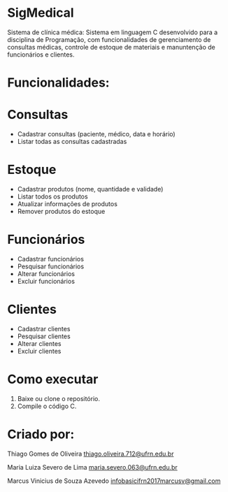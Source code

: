 # SigMedical
Sistema de clínica médica: Sistema em linguagem C desenvolvido para a disciplina de Programação, com funcionalidades de gerenciamento de consultas médicas, controle de estoque de materiais e manuntenção de funcionários e clientes.

# Funcionalidades:
# Consultas
- Cadastrar consultas (paciente, médico, data e horário)
- Listar todas as consultas cadastradas

# Estoque
- Cadastrar produtos (nome, quantidade e validade)
- Listar todos os produtos
- Atualizar informações de produtos
- Remover produtos do estoque
  
# Funcionários
- Cadastrar funcionários
- Pesquisar funcionários
- Alterar funcionários
- Excluir funcionários

# Clientes
- Cadastrar clientes
- Pesquisar clientes
- Alterar clientes
- Excluir clientes

# Como executar
1. Baixe ou clone o repositório.
2. Compile o código C.

# Criado por:
Thiago Gomes de Oliveira
thiago.oliveira.712@ufrn.edu.br

Maria Luiza Severo de Lima
maria.severo.063@ufrn.edu.br

Marcus Vinicius de Souza Azevedo
infobasicifrn2017marcusv@gmail.com
